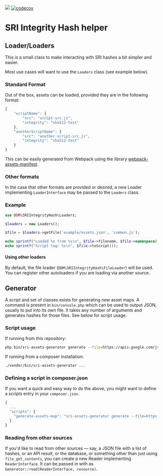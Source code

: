 ![](https://travis-ci.com/mattmontgomery/sri-integrity-hashes.svg?branch=master)
[![codecov](https://codecov.io/gh/mattmontgomery/sri-integrity-hashes/branch/master/graph/badge.svg)](https://codecov.io/gh/mattmontgomery/sri-integrity-hashes)    

# SRI Integrity Hash helper

## Loader/Loaders

This is a small class to make interacting with SRI hashes a bit simpler and easier.

Most use cases will want to use the `Loaders` class (see example below).

### Standard Format

Out of the box, assets can be loaded, provided they are in the following format:

```js
{
    "scriptName": {
        "src": "script-src.js",
        "integrity": "sha512-test"
    },
    "anotherScriptName": {
        "src": "another-script-src.js",
        "integrity": "sha512-test"
    }
}
```

This can be easily generated from Webpack using the library [webpack-assets-manifest](https://github.com/webdeveric/webpack-assets-manifest).

### Other formats

In the case that other formats are provided or desired, a new Loader implementing `LoaderInterface` may be passed to the `Loaders` class.

### Example

```php
use DDM\SRIIntegrityHash\Loaders;

$loaders = new Loaders();

$file = $loaders->getFile('example/assets.json', 'common.js');

echo sprintf("Loaded %s from %s\n", $file->filename, $file->namespace);
echo sprintf("Script tag: %s\n", $file->toScript());
```

#### Using other loaders

By default, the file loader (`DDM\SRIIntegrityHash\FileLoader`) will be used. You can register other autoloaders if you
are loading via another source.

## Generator

A script and set of classes exists for generating new asset maps. A command is present in `bin/console.php` which can be used
to output JSON, usually to put into its own file. It takes any number of arguments and generates hashes for those files.
See below for script usage.

### Script usage

If running from this repository:

```bash
php bin/sri-assets-generator generate --file=https://apis.google.com/js/api.js --file=https://apis.google.com/js/api-mock.js
```

If running from a composer installation:

```bash
./vendor/bin/sri-assets-generator ...
```

### Defining a script in composer.json

If you want a quick and easy way to do the above, you might want to define a scripts entry in your `composer.json`.

```js
{
  ...
  "scripts": {
    "generate-assets-map": "sri-assets-generator generate --file=https://apis.google.com/js/api.js"
  }
}
```

### Reading from other sources

If you'd like to read from other sources  — say, a JSON file with a list of hashes, or an API result, or the database,
or something other than just using `file_get_contents`, you can create a new Reader implementing `ReaderInterface`.
It can be passed in with as `Generator::read(ReaderInterface, resource)`.
